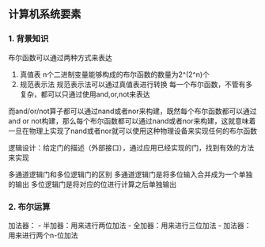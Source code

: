 <!--
 * @Author: your name
 * @Date: 2020-10-24 14:50:21
 * @LastEditTime: 2020-10-30 19:42:37
 * @LastEditors: Please set LastEditors
 * @Description: In User Settings Edit
 * @FilePath: /projects/书籍/计算机科学/计算机系统要素.md
-->
## 计算机系统要素

### 1. 背景知识
布尔函数可以通过两种方式来表达
1. 真值表
    n个二进制变量能够构成的布尔函数的数量为2^(2^n)个
2. 规范表示法
    规范表示法可以通过真值表进行转换
    每一个布尔函数，不管有多复杂，都可以只通过使用and,or,not来表达

而and/or/not算子都可以通过nand或者nor来构建，既然每个布尔函数都可以通过and or not构建，那么每个布尔函数都可以通过nand或者nor来构建，这就意味着一旦在物理上实现了nand或者nor就可以使用这种物理设备来实现任何的布尔函数

逻辑设计：给定门的描述（外部接口），通过应用已经实现的门，找到有效的方法来实现

多通道逻辑门和多位逻辑门的区别
    多通道逻辑门是将多位输入合并成为一个单独的输出
    多位逻辑门是将对应的位进行计算之后单独输出

### 2. 布尔运算

加法器：
    - 半加器：用来进行两位加法
    - 全加器：用来进行三位加法
    - 加法器：用来进行两个n-位加法
    